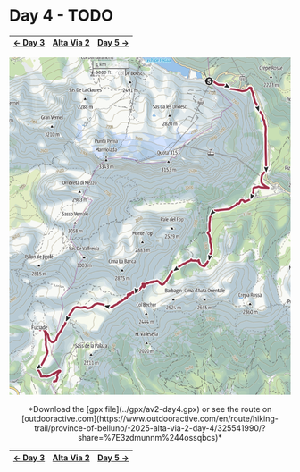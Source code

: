 # Day 4 - TODO

|[← Day 3](../day3)|[Alta Via 2](../)|[Day 5 →](../day5)|
|:-|:-:|-:|

![Map of the route, day 4](../img/23-0000-map.png)
<p align="center">
*Download the [gpx file](../gpx/av2-day4.gpx) or see the route on
[outdooractive.com](https://www.outdooractive.com/en/route/hiking-trail/province-of-belluno/-2025-alta-via-2-day-4/325541990/?share=%7E3zdmunnm%244ossqbcs)*
</p>

|[← Day 3](../day3)|[Alta Via 2](../)|[Day 5 →](../day5)|
|:-|:-:|-:|
